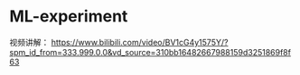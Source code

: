 # ML-experiment
视频讲解：
https://www.bilibili.com/video/BV1cG4y1575Y/?spm_id_from=333.999.0.0&vd_source=310bb16482667988159d3251869f8f63
